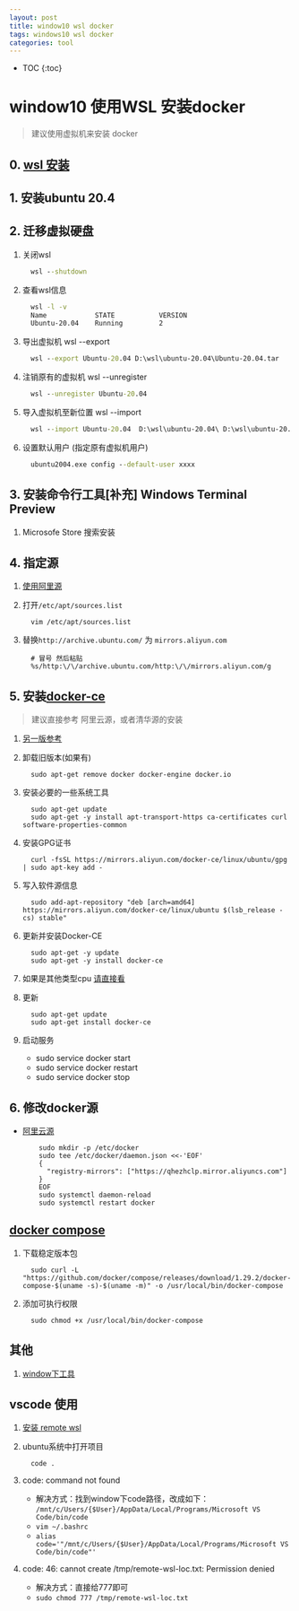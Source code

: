 ```yaml
---
layout: post
title: window10 wsl docker
tags: windows10 wsl docker
categories: tool
---
```

* TOC
{:toc}

# window10 使用WSL 安装docker

> 建议使用虚拟机来安装 docker

## 0. [wsl 安装](https://docs.microsoft.com/en-us/windows/wsl/install)

## 1. 安装ubuntu 20.4

## 2. 迁移虚拟硬盘

1. 关闭wsl

    ```bat
      wsl --shutdown
    ```

1. 查看wsl信息

    ```bat
      wsl -l -v
      Name            STATE           VERSION
      Ubuntu-20.04    Running         2
    ```

1. 导出虚拟机 wsl --export <DistroName> <PathtoTarArchive>

    ```bat
      wsl --export Ubuntu-20.04 D:\wsl\ubuntu-20.04\Ubuntu-20.04.tar
    ```

1. 注销原有的虚拟机  wsl --unregister <DistroName>

    ```bat
      wsl --unregister Ubuntu-20.04
    ```

1. 导入虚拟机至新位置 wsl --import <DistroName> <PathToDistroNewDirectory> <PathToTarArchive>

    ```bat
      wsl --import Ubuntu-20.04  D:\wsl\ubuntu-20.04\ D:\wsl\ubuntu-20.04\Ubuntu-20.04.tar
    ```

1. 设置默认用户 (指定原有虚拟机用户)

    ```bat
      ubuntu2004.exe config --default-user xxxx
    ```

## 3. 安装命令行工具[补充] Windows Terminal Preview

1. Microsofe Store 搜索安装

## 4. 指定源

1. [使用阿里源](https://developer.aliyun.com/mirror/ubuntu?spm=a2c6h.13651102.0.0.20a61b11QBIo9k)
1. 打开```/etc/apt/sources.list```

    ```shell
      vim /etc/apt/sources.list
    ```

1. 替换```http://archive.ubuntu.com/``` 为 ```mirrors.aliyun.com```

    ```shell
      # 冒号 然后粘贴
      %s/http:\/\/archive.ubuntu.com/http:\/\/mirrors.aliyun.com/g
    ```

## 5. 安装[docker-ce](https://developer.aliyun.com/mirror/docker-ce?spm=a2c6h.13651102.0.0.48dc1b11QTUriI)

> 建议直接参考 阿里云源，或者清华源的安装

1. [另一版参考](https://mirrors.tuna.tsinghua.edu.cn/help/docker-ce/)
1. 卸载旧版本(如果有)

    ```shell
      sudo apt-get remove docker docker-engine docker.io
    ```

1. 安装必要的一些系统工具

    ```shell
      sudo apt-get update
      sudo apt-get -y install apt-transport-https ca-certificates curl software-properties-common
    ```

1. 安装GPG证书

    ```shell
      curl -fsSL https://mirrors.aliyun.com/docker-ce/linux/ubuntu/gpg | sudo apt-key add -
    ```

1. 写入软件源信息

    ```shell
      sudo add-apt-repository "deb [arch=amd64] https://mirrors.aliyun.com/docker-ce/linux/ubuntu $(lsb_release -cs) stable"
    ```

1. 更新并安装Docker-CE

    ```shell
      sudo apt-get -y update
      sudo apt-get -y install docker-ce
    ```

1. 如果是其他类型cpu [请直接看](https://mirrors.tuna.tsinghua.edu.cn/help/docker-ce/)
1. 更新

    ```shell
      sudo apt-get update
      sudo apt-get install docker-ce
    ```

1. 启动服务
    * sudo service docker start
    * sudo service docker restart
    * sudo service docker stop

## 6. 修改docker源

* [阿里云源](https://cr.console.aliyun.com/cn-hangzhou/instances/mirrors)

    ```shell
        sudo mkdir -p /etc/docker
        sudo tee /etc/docker/daemon.json <<-'EOF'
        {
          "registry-mirrors": ["https://qhezhclp.mirror.aliyuncs.com"]
        }
        EOF
        sudo systemctl daemon-reload
        sudo systemctl restart docker
    ```

## [docker compose](https://docs.docker.com/compose/install/)

1. 下载稳定版本包

    ```shell
      sudo curl -L "https://github.com/docker/compose/releases/download/1.29.2/docker-compose-$(uname -s)-$(uname -m)" -o /usr/local/bin/docker-compose
    ```

1. 添加可执行权限

    ```shell
      sudo chmod +x /usr/local/bin/docker-compose
    ```

## 其他

1. [window下工具](https://nickjanetakis.com/blog/a-linux-dev-environment-on-windows-with-wsl-2-docker-desktop-and-more)

## vscode 使用

1. [安装 remote wsl](https://marketplace.visualstudio.com/items?itemName=ms-vscode-remote.remote-wsl)
1. ubuntu系统中打开项目

    ```shell
      code .
    ```

1. code: command not found
    * 解决方式：找到window下code路径，改成如下： ``` /mnt/c/Users/{$User}/AppData/Local/Programs/Microsoft VS Code/bin/code ```
    * ``` vim ~/.bashrc ```
    * ``` alias code='"/mnt/c/Users/{$User}/AppData/Local/Programs/Microsoft VS Code/bin/code"' ```
1. code: 46: cannot create /tmp/remote-wsl-loc.txt: Permission denied
    * 解决方式：直接给777即可
    * ``` sudo chmod 777 /tmp/remote-wsl-loc.txt ```
